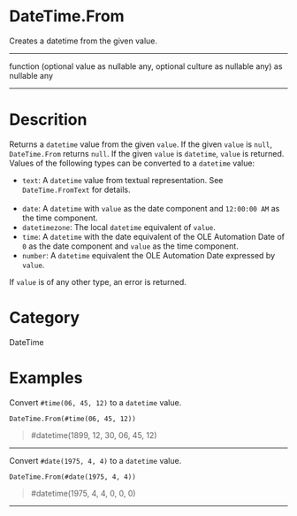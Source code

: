 ﻿# DateTime.From
Creates a datetime from the given value.
***
function (optional value as nullable any, optional culture as nullable any) as nullable any
***
# Descrition 
Returns a <code>datetime</code> value from the given <code>value</code>. If the given <code>value</code> is <code>null</code>, <code>DateTime.From</code> returns <code>null</code>.  If the given <code>value</code> is <code>datetime</code>, <code>value</code> is returned. Values of the following types can be converted to a <code>datetime</code> value:
      <ul>
        <li><code>text</code>: A <code>datetime</code> value from textual representation. See <code>DateTime.FromText</code> for details.</li>        
        <li><code>date</code>: A <code>datetime</code> with <code>value</code> as the date component and <code>12:00:00 AM</code> as the time component.</li>
        <li><code>datetimezone</code>: The local <code>datetime</code> equivalent of <code>value</code>.</li>
        <li><code>time</code>: A <code>datetime</code> with the date equivalent of the OLE Automation Date of <code>0</code> as the date component and <code>value</code> as the time component.</li>
        <li><code>number</code>: A <code>datetime</code> equivalent the OLE Automation Date expressed by <code>value</code>. </li>
      </ul>
If <code>value</code> is of any other type, an error is returned.
# Category 
DateTime
# Examples 
Convert <code>#time(06, 45, 12)</code> to a <code>datetime</code> value.
```
DateTime.From(#time(06, 45, 12))
```
> #datetime(1899, 12, 30, 06, 45, 12)
***
Convert <code>#date(1975, 4, 4)</code> to a <code>datetime</code> value.
```
DateTime.From(#date(1975, 4, 4))
```
> #datetime(1975, 4, 4, 0, 0, 0)
***
